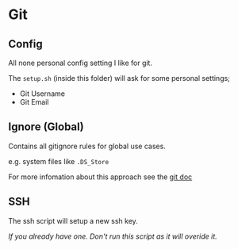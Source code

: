 # Git

## Config

All none personal config setting I like for git.

The `setup.sh` (inside this folder) will ask for some personal settings;
* Git Username
* Git Email

## Ignore (Global)

Contains all gitignore rules for global use cases.

e.g. system files like `.DS_Store`

For more infomation about this approach see the [git doc](https://help.github.com/articles/ignoring-files/#create-a-global-gitignore)

## SSH

The ssh script will setup a new ssh key.

_If you already have one._
_Don't run this script as it will overide it._
